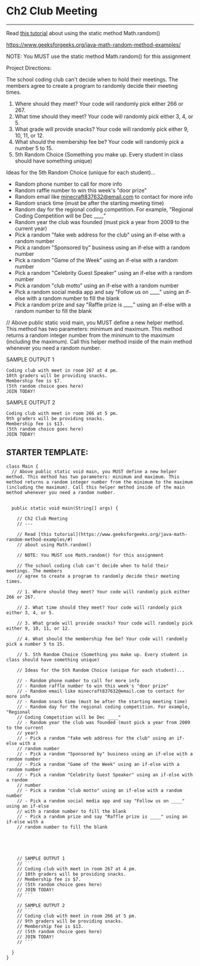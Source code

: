 # Ch2 Club Meeting
---

Read [this tutorial](https://www.geeksforgeeks.org/java-math-random-method-examples/) about using the static method Math.random()

https://www.geeksforgeeks.org/java-math-random-method-examples/

NOTE: You MUST use the static method Math.random() for this assignment


Project Directions:

The school coding club can't decide when to hold their meetings. The members agree to create a program to randomly decide their meeting times.

  1.  Where should they meet? Your code will randomly pick either 266 or 267.
  1.  What time should they meet? Your code will randomly pick either 3, 4, or 5.
  1.  What grade will provide snacks? Your code will randomly pick either 9, 10, 11, or 12.
  1.  What should the membership fee be? Your code will randomly pick a number 5 to 15.
  1.  5th Random Choice (Something you make up. Every student in class should have something unique)

Ideas for the 5th Random Choice (unique for each student)...

  - Random phone number to call for more info
  - Random raffle number to win this week's "door prize"
  - Random email like minecraft837632@email.com to contact for more info
  - Random snack time (must be after the starting meeting time)
  - Random day for the regional coding competition. For example, "Regional Coding Competition will be Dec ____"
  - Random year the club was founded (must pick a year from 2009 to the current year)
  - Pick a random "fake web address for the club" using an if-else with a random number
  - Pick a random "Sponsored by" business using an if-else with a random number
  - Pick a random "Game of the Week" using an if-else with a random number
  - Pick a random "Celebrity Guest Speaker" using an if-else with a random number
  - Pick a random "club motto" using an if-else with a random number
  - Pick a random social media app and say "Follow us on ____" using an if-else with a random number to fill the blank
  - Pick a random prize and say "Raffle prize is ____" using an if-else with a random number to fill the blank

// Above public static void main, you MUST define a new helper method. This method has two parameters: minimum and maximum. This method returns a random integer number from the minimum to the maximum (including the maximum). Call this helper method inside of the main method whenever you need a random number.



SAMPLE OUTPUT 1
```
Coding club with meet in room 267 at 4 pm.
10th graders will be providing snacks.
Membership fee is $7.
(5th random choice goes here)
JOIN TODAY!
```

SAMPLE OUTPUT 2
```
Coding club with meet in room 266 at 5 pm.
9th graders will be providing snacks.
Membership fee is $13.
(5th random choice goes here)
JOIN TODAY!
```

## STARTER TEMPLATE:
```
class Main {
  // Above public static void main, you MUST define a new helper method. This method has two parameters: minimum and maximum. This method returns a random integer number from the minimum to the maximum (including the maximum). Call this helper method inside of the main method whenever you need a random number.


  public static void main(String[] args) {

    // Ch2 Club Meeting
    // ---

    // Read [this tutorial](https://www.geeksforgeeks.org/java-math-random-method-examples/#)
    // about using Math.random()

    // NOTE: You MUST use Math.random() for this assignment

    // The school coding club can't decide when to hold their meetings. The members
    // agree to create a program to randomly decide their meeting times.

    // 1. Where should they meet? Your code will randomly pick either 266 or 267.
    
    // 2. What time should they meet? Your code will randomly pick either 3, 4, or 5.
    
    // 3. What grade will provide snacks? Your code will randomly pick either 9, 10, 11, or 12.
    
    // 4. What should the membership fee be? Your code will randomly pick a number 5 to 15.
    
    // 5. 5th Random Choice (Something you make up. Every student in class should have something unique)

    // Ideas for the 5th Random Choice (unique for each student)...

    // - Random phone number to call for more info
    // - Random raffle number to win this week's "door prize"
    // - Random email like minecraft837632@email.com to contact for more info
    // - Random snack time (must be after the starting meeting time)
    // - Random day for the regional coding competition. For example, "Regional
    // Coding Competition will be Dec ____"
    // - Random year the club was founded (must pick a year from 2009 to the current
    // year)
    // - Pick a random "fake web address for the club" using an if-else with a
    // random number
    // - Pick a random "Sponsored by" business using an if-else with a random number
    // - Pick a random "Game of the Week" using an if-else with a random number
    // - Pick a random "Celebrity Guest Speaker" using an if-else with a random
    // number
    // - Pick a random "club motto" using an if-else with a random number
    // - Pick a random social media app and say "Follow us on ____" using an if-else
    // with a random number to fill the blank
    // - Pick a random prize and say "Raffle prize is ____" using an if-else with a
    // random number to fill the blank

   



    // SAMPLE OUTPUT 1
    // ```
    // Coding club with meet in room 267 at 4 pm.
    // 10th graders will be providing snacks.
    // Membership fee is $7.
    // (5th random choice goes here)
    // JOIN TODAY!
    // ```

    // SAMPLE OUTPUT 2
    // ```
    // Coding club with meet in room 266 at 5 pm.
    // 9th graders will be providing snacks.
    // Membership fee is $13.
    // (5th random choice goes here)
    // JOIN TODAY!
    // ```

  }
}
```